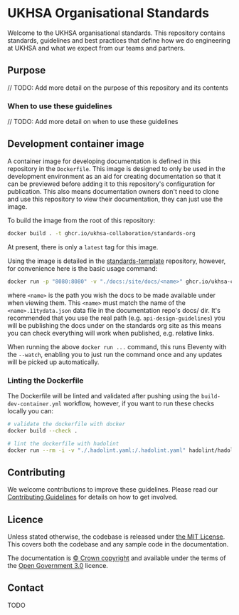 # UKHSA Organisational Standards

Welcome to the UKHSA organisational standards. This repository contains standards, guidelines and best practices that define how we do engineering at UKHSA and what we expect from our teams and partners.

## Purpose

// TODO: Add more detail on the purpose of this repository and its contents

### When to use these guidelines

// TODO: Add more detail on when to use these guidelines

## Development container image

A container image for developing documentation is defined in this repository in the `Dockerfile`.
This image is designed to only be used in the development environment as an aid for creating documentation so that it can be previewed before adding it to this repository's configuration for publication.
This also means documentation owners don't need to clone and use this repository to view their documentation, they can just use the image.

To build the image from the root of this repository:

```bash
docker build . -t ghcr.io/ukhsa-collaboration/standards-org
```

At present, there is only a `latest` tag for this image.

Using the image is detailed in the [standards-template](https://github.com/ukhsa-collaboration/standards-template) repository, however, for convenience here is the basic usage command:

```bash
docker run -p "8080:8080" -v "./docs:/site/docs/<name>" ghcr.io/ukhsa-collaboration/standards-org
```

where `<name>` is the path you wish the docs to be made available under when viewing them.
This `<name>` must match the name of the `<name>.11tydata.json` data file in the documentation repo's docs/ dir.
It's recommended that you use the real path (e.g. `api-design-guidelines`) you will be publishing the docs under on the standards org site as this means you can check everything will work when published, e.g. relative links.

When running the above `docker run ...` command, this runs Eleventy with the `--watch`, enabling you to just run the command once and any updates will be picked up automatically.

### Linting the Dockerfile

The Dockerfile will be linted and validated after pushing using the `build-dev-container.yml` workflow, however, if you
want to run these checks locally you can:

```bash
# validate the dockerfile with docker
docker build --check .

# lint the dockerfile with hadolint
docker run --rm -i -v "./.hadolint.yaml:/.hadolint.yaml" hadolint/hadolint < Dockerfile
```

## Contributing

We welcome contributions to improve these guidelines. Please read our [Contributing Guidelines](CONTRIBUTING.md) for details on how to get involved.

## Licence

Unless stated otherwise, the codebase is released under [the MIT License][mit].
This covers both the codebase and any sample code in the documentation.

The documentation is [© Crown copyright][copyright] and available under the terms
of the [Open Government 3.0][ogl] licence.

## Contact

TODO

[mit]: LICENCE
[copyright]: https://www.nationalarchives.gov.uk/information-management/re-using-public-sector-information/uk-government-licensing-framework/crown-copyright/
[ogl]: https://www.nationalarchives.gov.uk/doc/open-government-licence/version/3/
